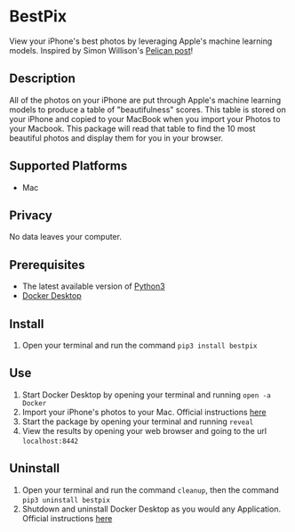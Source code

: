 # BestPix

View your iPhone's best photos by leveraging Apple's machine learning models.
Inspired by Simon Willison's [Pelican post](https://simonwillison.net/2020/May/21/dogsheep-photos/)!


## Description 

All of the photos on your iPhone are put through Apple's machine learning models to produce a table of "beautifulness" scores. This table is stored on your iPhone and copied to your MacBook when you import your Photos to your Macbook. This package will read that table to find the 10 most beautiful photos and display them for you in your browser. 


## Supported Platforms

  * Mac 

## Privacy

No data leaves your computer.

## Prerequisites

* The latest available version of [Python3](https://www.python.org/downloads/)
* [Docker Desktop](https://www.docker.com/products/docker-desktop)


## Install 

1. Open your terminal and run the command `pip3 install bestpix`

## Use

1. Start Docker Desktop by opening your terminal and running `open -a Docker`
2. Import your iPhone's photos to your Mac. Official instructions [here](https://support.apple.com/en-us/HT201302#importmac)
3. Start the package by opening your terminal and running `reveal`
4. View the results by opening your web browser and going to the url `localhost:8442`

## Uninstall 

1. Open your terminal and run the command `cleanup`, then the command `pip3 uninstall bestpix`
2. Shutdown and uninstall Docker Desktop as you would any Application. Official instructions [here](https://support.apple.com/en-us/HT202235)